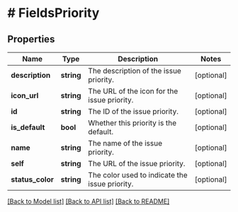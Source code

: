 # # FieldsPriority

## Properties

Name | Type | Description | Notes
------------ | ------------- | ------------- | -------------
**description** | **string** | The description of the issue priority. | [optional]
**icon_url** | **string** | The URL of the icon for the issue priority. | [optional]
**id** | **string** | The ID of the issue priority. | [optional]
**is_default** | **bool** | Whether this priority is the default. | [optional]
**name** | **string** | The name of the issue priority. | [optional]
**self** | **string** | The URL of the issue priority. | [optional]
**status_color** | **string** | The color used to indicate the issue priority. | [optional]

[[Back to Model list]](../../README.md#models) [[Back to API list]](../../README.md#endpoints) [[Back to README]](../../README.md)
